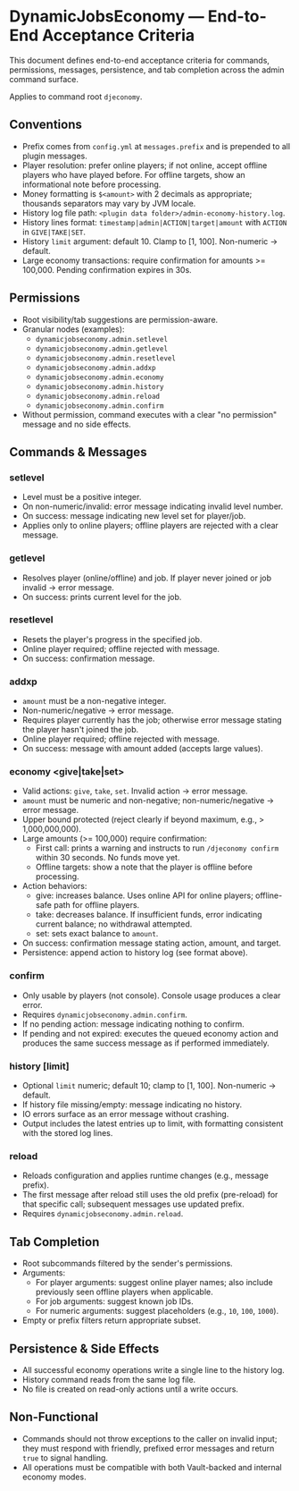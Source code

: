 # DynamicJobsEconomy — End-to-End Acceptance Criteria

This document defines end-to-end acceptance criteria for commands, permissions, messages, persistence, and tab completion across the admin command surface.

Applies to command root `djeconomy`.

## Conventions
- Prefix comes from `config.yml` at `messages.prefix` and is prepended to all plugin messages.
- Player resolution: prefer online players; if not online, accept offline players who have played before. For offline targets, show an informational note before processing.
- Money formatting is `$<amount>` with 2 decimals as appropriate; thousands separators may vary by JVM locale.
- History log file path: `<plugin data folder>/admin-economy-history.log`.
- History lines format: `timestamp|admin|ACTION|target|amount` with `ACTION` in `GIVE|TAKE|SET`.
- History `limit` argument: default 10. Clamp to [1, 100]. Non-numeric -> default.
- Large economy transactions: require confirmation for amounts >= 100,000. Pending confirmation expires in 30s.

## Permissions
- Root visibility/tab suggestions are permission-aware.
- Granular nodes (examples):
  - `dynamicjobseconomy.admin.setlevel`
  - `dynamicjobseconomy.admin.getlevel`
  - `dynamicjobseconomy.admin.resetlevel`
  - `dynamicjobseconomy.admin.addxp`
  - `dynamicjobseconomy.admin.economy`
  - `dynamicjobseconomy.admin.history`
  - `dynamicjobseconomy.admin.reload`
  - `dynamicjobseconomy.admin.confirm`
- Without permission, command executes with a clear "no permission" message and no side effects.

## Commands & Messages

### setlevel <player> <job> <level>
- Level must be a positive integer.
- On non-numeric/invalid: error message indicating invalid level number.
- On success: message indicating new level set for player/job.
- Applies only to online players; offline players are rejected with a clear message.

### getlevel <player> <job>
- Resolves player (online/offline) and job. If player never joined or job invalid -> error message.
- On success: prints current level for the job.

### resetlevel <player> <job>
- Resets the player's progress in the specified job.
- Online player required; offline rejected with message.
- On success: confirmation message.

### addxp <player> <job> <amount>
- `amount` must be a non-negative integer.
- Non-numeric/negative -> error message.
- Requires player currently has the job; otherwise error message stating the player hasn't joined the job.
- Online player required; offline rejected with message.
- On success: message with amount added (accepts large values).

### economy <give|take|set> <player> <amount>
- Valid actions: `give`, `take`, `set`. Invalid action -> error message.
- `amount` must be numeric and non-negative; non-numeric/negative -> error message.
- Upper bound protected (reject clearly if beyond maximum, e.g., > 1,000,000,000).
- Large amounts (>= 100,000) require confirmation:
  - First call: prints a warning and instructs to run `/djeconomy confirm` within 30 seconds. No funds move yet.
  - Offline targets: show a note that the player is offline before processing.
- Action behaviors:
  - give: increases balance. Uses online API for online players; offline-safe path for offline players.
  - take: decreases balance. If insufficient funds, error indicating current balance; no withdrawal attempted.
  - set: sets exact balance to `amount`.
- On success: confirmation message stating action, amount, and target.
- Persistence: append action to history log (see format above).

### confirm
- Only usable by players (not console). Console usage produces a clear error.
- Requires `dynamicjobseconomy.admin.confirm`.
- If no pending action: message indicating nothing to confirm.
- If pending and not expired: executes the queued economy action and produces the same success message as if performed immediately.

### history [limit]
- Optional `limit` numeric; default 10; clamp to [1, 100]. Non-numeric -> default.
- If history file missing/empty: message indicating no history.
- IO errors surface as an error message without crashing.
- Output includes the latest entries up to limit, with formatting consistent with the stored log lines.

### reload
- Reloads configuration and applies runtime changes (e.g., message prefix).
- The first message after reload still uses the old prefix (pre-reload) for that specific call; subsequent messages use updated prefix.
- Requires `dynamicjobseconomy.admin.reload`.

## Tab Completion
- Root subcommands filtered by the sender's permissions.
- Arguments:
  - For player arguments: suggest online player names; also include previously seen offline players when applicable.
  - For job arguments: suggest known job IDs.
  - For numeric arguments: suggest placeholders (e.g., `10`, `100`, `1000`).
- Empty or prefix filters return appropriate subset.

## Persistence & Side Effects
- All successful economy operations write a single line to the history log.
- History command reads from the same log file.
- No file is created on read-only actions until a write occurs.

## Non-Functional
- Commands should not throw exceptions to the caller on invalid input; they must respond with friendly, prefixed error messages and return `true` to signal handling.
- All operations must be compatible with both Vault-backed and internal economy modes.
